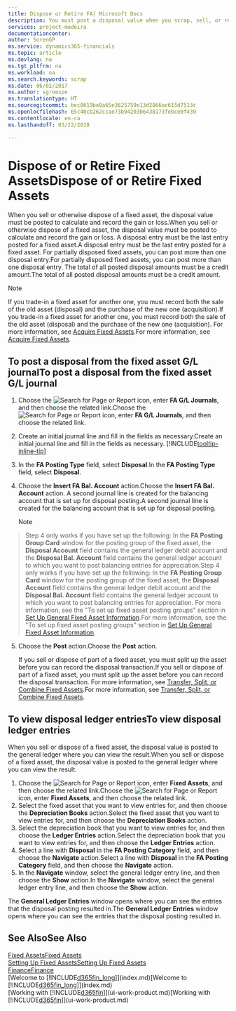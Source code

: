 ```yaml
---
title: Dispose or Retire FA| Microsoft Docs
description: You must post a disposal value when you scrap, sell, or retire a fixed asset.
services: project-madeira
documentationcenter: 
author: SorenGP
ms.service: dynamics365-financials
ms.topic: article
ms.devlang: na
ms.tgt_pltfrm: na
ms.workload: na
ms.search.keywords: scrap
ms.date: 06/02/2017
ms.author: sgroespe
ms.translationtype: HT
ms.sourcegitcommit: bec0619be0a65e3625759e13d2866ac615d7513c
ms.openlocfilehash: 65c40cb262ccae73b94203b6438173febce0f439
ms.contentlocale: en-ca
ms.lasthandoff: 03/22/2018

---
```

# <a name="dispose-of-or-retire-fixed-assets"></a><span data-ttu-id="d251e-103">Dispose of or Retire Fixed Assets</span><span class="sxs-lookup"><span data-stu-id="d251e-103">Dispose of or Retire Fixed Assets</span></span>
<span data-ttu-id="d251e-104">When you sell or otherwise dispose of a fixed asset, the disposal value must be posted to calculate and record the gain or loss.</span><span class="sxs-lookup"><span data-stu-id="d251e-104">When you sell or otherwise dispose of a fixed asset, the disposal value must be posted to calculate and record the gain or loss.</span></span> <span data-ttu-id="d251e-105">A disposal entry must be the last entry posted for a fixed asset.</span><span class="sxs-lookup"><span data-stu-id="d251e-105">A disposal entry must be the last entry posted for a fixed asset.</span></span> <span data-ttu-id="d251e-106">For partially disposed fixed assets, you can post more than one disposal entry.</span><span class="sxs-lookup"><span data-stu-id="d251e-106">For partially disposed fixed assets, you can post more than one disposal entry.</span></span> <span data-ttu-id="d251e-107">The total of all posted disposal amounts must be a credit amount.</span><span class="sxs-lookup"><span data-stu-id="d251e-107">The total of all posted disposal amounts must be a credit amount.</span></span>  

> [!NOTE]  
>   <span data-ttu-id="d251e-108">If you trade-in a fixed asset for another one, you must record both the sale of the old asset (disposal) and the purchase of the new one (acquisition).</span><span class="sxs-lookup"><span data-stu-id="d251e-108">If you trade-in a fixed asset for another one, you must record both the sale of the old asset (disposal) and the purchase of the new one (acquisition).</span></span> <span data-ttu-id="d251e-109">For more information, see [Acquire Fixed Assets](fa-how-acquire.md).</span><span class="sxs-lookup"><span data-stu-id="d251e-109">For more information, see [Acquire Fixed Assets](fa-how-acquire.md).</span></span>  

## <a name="to-post-a-disposal-from-the-fixed-asset-gl-journal"></a><span data-ttu-id="d251e-110">To post a disposal from the fixed asset G/L journal</span><span class="sxs-lookup"><span data-stu-id="d251e-110">To post a disposal from the fixed asset G/L journal</span></span>
1. <span data-ttu-id="d251e-111">Choose the ![Search for Page or Report](media/ui-search/search_small.png "Search for Page or Report icon") icon, enter **FA G/L Journals**, and then choose the related link.</span><span class="sxs-lookup"><span data-stu-id="d251e-111">Choose the ![Search for Page or Report](media/ui-search/search_small.png "Search for Page or Report icon") icon, enter **FA G/L Journals**, and then choose the related link.</span></span>  
2. <span data-ttu-id="d251e-112">Create an initial journal line and fill in the fields as necessary.</span><span class="sxs-lookup"><span data-stu-id="d251e-112">Create an initial journal line and fill in the fields as necessary.</span></span> [!INCLUDE[tooltip-inline-tip](includes/tooltip-inline-tip_md.md)]  
3. <span data-ttu-id="d251e-113">In the **FA Posting Type** field, select **Disposal**.</span><span class="sxs-lookup"><span data-stu-id="d251e-113">In the **FA Posting Type** field, select **Disposal**.</span></span>  
4. <span data-ttu-id="d251e-114">Choose the **Insert FA Bal. Account** action.</span><span class="sxs-lookup"><span data-stu-id="d251e-114">Choose the **Insert FA Bal. Account** action.</span></span> <span data-ttu-id="d251e-115">A second journal line is created for the balancing account that is set up for disposal posting.</span><span class="sxs-lookup"><span data-stu-id="d251e-115">A second journal line is created for the balancing account that is set up for disposal posting.</span></span>  

    > [!NOTE]  
>   <span data-ttu-id="d251e-116">Step 4 only works if you have set up the following: In the **FA Posting Group Card** window for the posting group of the fixed asset, the **Disposal Account** field contains the general ledger debit account and the **Disposal Bal. Account** field contains the general ledger account to which you want to post balancing entries for appreciation.</span><span class="sxs-lookup"><span data-stu-id="d251e-116">Step 4 only works if you have set up the following: In the **FA Posting Group Card** window for the posting group of the fixed asset, the **Disposal Account** field contains the general ledger debit account and the **Disposal Bal. Account** field contains the general ledger account to which you want to post balancing entries for appreciation.</span></span> <span data-ttu-id="d251e-117">For more information, see the "To set up fixed asset posting groups" section in [Set Up General Fixed Asset Information](fa-how-setup-general.md).</span><span class="sxs-lookup"><span data-stu-id="d251e-117">For more information, see the "To set up fixed asset posting groups" section in [Set Up General Fixed Asset Information](fa-how-setup-general.md).</span></span>  
5. <span data-ttu-id="d251e-118">Choose the **Post** action.</span><span class="sxs-lookup"><span data-stu-id="d251e-118">Choose the **Post** action.</span></span>  

    <span data-ttu-id="d251e-119">If you sell or dispose of part of a fixed asset, you must split up the asset before you can record the disposal transaction.</span><span class="sxs-lookup"><span data-stu-id="d251e-119">If you sell or dispose of part of a fixed asset, you must split up the asset before you can record the disposal transaction.</span></span> <span data-ttu-id="d251e-120">For more information, see [Transfer, Split, or Combine Fixed Assets](fa-how-trans-split-combine.md).</span><span class="sxs-lookup"><span data-stu-id="d251e-120">For more information, see [Transfer, Split, or Combine Fixed Assets](fa-how-trans-split-combine.md).</span></span>  

## <a name="to-view-disposal-ledger-entries"></a><span data-ttu-id="d251e-121">To view disposal ledger entries</span><span class="sxs-lookup"><span data-stu-id="d251e-121">To view disposal ledger entries</span></span>
<span data-ttu-id="d251e-122">When you sell or dispose of a fixed asset, the disposal value is posted to the general ledger where you can view the result.</span><span class="sxs-lookup"><span data-stu-id="d251e-122">When you sell or dispose of a fixed asset, the disposal value is posted to the general ledger where you can view the result.</span></span>  

1. <span data-ttu-id="d251e-123">Choose the ![Search for Page or Report](media/ui-search/search_small.png "Search for Page or Report icon") icon, enter **Fixed Assets**, and then choose the related link.</span><span class="sxs-lookup"><span data-stu-id="d251e-123">Choose the ![Search for Page or Report](media/ui-search/search_small.png "Search for Page or Report icon") icon, enter **Fixed Assets**, and then choose the related link.</span></span>  
2. <span data-ttu-id="d251e-124">Select the fixed asset that you want to view entries for, and then choose the **Depreciation Books** action.</span><span class="sxs-lookup"><span data-stu-id="d251e-124">Select the fixed asset that you want to view entries for, and then choose the **Depreciation Books** action.</span></span>  
3. <span data-ttu-id="d251e-125">Select the depreciation book that you want to view entries for, and then choose the **Ledger Entries** action.</span><span class="sxs-lookup"><span data-stu-id="d251e-125">Select the depreciation book that you want to view entries for, and then choose the **Ledger Entries** action.</span></span>  
4. <span data-ttu-id="d251e-126">Select a line with **Disposal** in the **FA Posting Category** field, and then choose the **Navigate** action.</span><span class="sxs-lookup"><span data-stu-id="d251e-126">Select a line with **Disposal** in the **FA Posting Category** field, and then choose the **Navigate** action.</span></span>  
5. <span data-ttu-id="d251e-127">In the **Navigate** window, select the general ledger entry line, and then choose the **Show** action.</span><span class="sxs-lookup"><span data-stu-id="d251e-127">In the **Navigate** window, select the general ledger entry line, and then choose the **Show** action.</span></span>  

<span data-ttu-id="d251e-128">The **General Ledger Entries** window opens where you can see the entries that the disposal posting resulted in.</span><span class="sxs-lookup"><span data-stu-id="d251e-128">The **General Ledger Entries** window opens where you can see the entries that the disposal posting resulted in.</span></span>  

## <a name="see-also"></a><span data-ttu-id="d251e-129">See Also</span><span class="sxs-lookup"><span data-stu-id="d251e-129">See Also</span></span>
[<span data-ttu-id="d251e-130">Fixed Assets</span><span class="sxs-lookup"><span data-stu-id="d251e-130">Fixed Assets</span></span>](fa-manage.md)  
[<span data-ttu-id="d251e-131">Setting Up Fixed Assets</span><span class="sxs-lookup"><span data-stu-id="d251e-131">Setting Up Fixed Assets</span></span>](fa-setup.md)  
[<span data-ttu-id="d251e-132">Finance</span><span class="sxs-lookup"><span data-stu-id="d251e-132">Finance</span></span>](finance.md)  
<span data-ttu-id="d251e-133">[Welcome to [!INCLUDE[d365fin_long](includes/d365fin_long_md.md)]](index.md)</span><span class="sxs-lookup"><span data-stu-id="d251e-133">[Welcome to [!INCLUDE[d365fin_long](includes/d365fin_long_md.md)]](index.md)</span></span>  
<span data-ttu-id="d251e-134">[Working with [!INCLUDE[d365fin](includes/d365fin_md.md)]](ui-work-product.md)</span><span class="sxs-lookup"><span data-stu-id="d251e-134">[Working with [!INCLUDE[d365fin](includes/d365fin_md.md)]](ui-work-product.md)</span></span>

